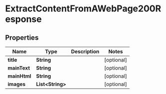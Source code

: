 

# ExtractContentFromAWebPage200Response

## Properties

Name | Type | Description | Notes
------------ | ------------- | ------------- | -------------
**title** | **String** |  |  [optional]
**mainText** | **String** |  |  [optional]
**mainHtml** | **String** |  |  [optional]
**images** | **List&lt;String&gt;** |  |  [optional]




